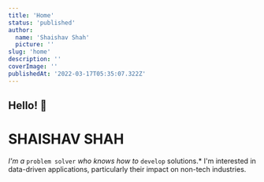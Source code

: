 ```yaml
---
title: 'Home'
status: 'published'
author:
  name: 'Shaishav Shah'
  picture: ''
slug: 'home'
description: ''
coverImage: ''
publishedAt: '2022-03-17T05:35:07.322Z'
---
```


## Hello! **👋**

# SHAISHAV SHAH

*I'm a* `problem solver` *who knows how to* `develop` solutions.* I'm interested in data-driven applications, particularly their impact on non-tech industries.